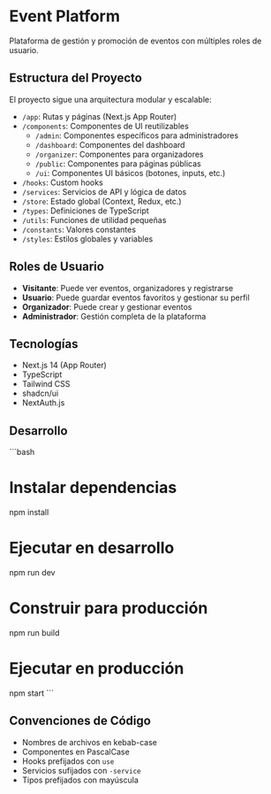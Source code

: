 # Event Platform

Plataforma de gestión y promoción de eventos con múltiples roles de usuario.

## Estructura del Proyecto

El proyecto sigue una arquitectura modular y escalable:

- `/app`: Rutas y páginas (Next.js App Router)
- `/components`: Componentes de UI reutilizables
  - `/admin`: Componentes específicos para administradores
  - `/dashboard`: Componentes del dashboard
  - `/organizer`: Componentes para organizadores
  - `/public`: Componentes para páginas públicas
  - `/ui`: Componentes UI básicos (botones, inputs, etc.)
- `/hooks`: Custom hooks
- `/services`: Servicios de API y lógica de datos
- `/store`: Estado global (Context, Redux, etc.)
- `/types`: Definiciones de TypeScript
- `/utils`: Funciones de utilidad pequeñas
- `/constants`: Valores constantes
- `/styles`: Estilos globales y variables

## Roles de Usuario

- **Visitante**: Puede ver eventos, organizadores y registrarse
- **Usuario**: Puede guardar eventos favoritos y gestionar su perfil
- **Organizador**: Puede crear y gestionar eventos
- **Administrador**: Gestión completa de la plataforma

## Tecnologías

- Next.js 14 (App Router)
- TypeScript
- Tailwind CSS
- shadcn/ui
- NextAuth.js

## Desarrollo

\`\`\`bash
# Instalar dependencias
npm install

# Ejecutar en desarrollo
npm run dev

# Construir para producción
npm run build

# Ejecutar en producción
npm start
\`\`\`

## Convenciones de Código

- Nombres de archivos en kebab-case
- Componentes en PascalCase
- Hooks prefijados con `use`
- Servicios sufijados con `-service`
- Tipos prefijados con mayúscula
